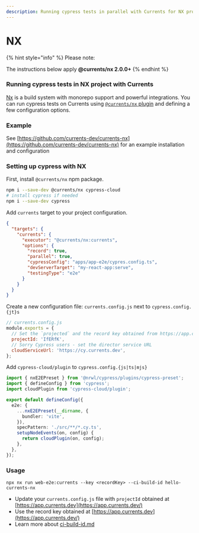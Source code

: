 ```yaml
---
description: Running cypress tests in parallel with Currents for NX projects
---
```


# NX

{% hint style="info" %}
Please note:

The instructions below apply **@currents/nx 2.0.0+**
{% endhint %}

### Running cypress tests in NX project with Currents

[Nx](https://github.com/nrwl/nx) is a build system with monorepo support and powerful integrations. You can run cypress tests on Currents using [`@currents/nx` plugin](https://www.npmjs.com/package/@currents/nx) and defining a few configuration options.

### Example

See [https://github.com/currents-dev/currents-nx](https://github.com/currents-dev/currents-nx) for an example installation and configuration

### Setting up cypress with NX

First, install `@currents/nx` npm package.

```sh
npm i --save-dev @currents/nx cypress-cloud
# install cypress if needed
npm i --save-dev cypress
```

Add `currents` target to your project configuration.

```json
{
  "targets": {
    "currents": {
      "executor": "@currents/nx:currents",
      "options": {
        "record": true,
        "parallel": true,
        "cypressConfig": "apps/app-e2e/cypres.config.ts",
        "devServerTarget": "my-react-app:serve",
        "testingType": "e2e"
      }
    }
  }
}

```

Create a new configuration file: `currents.config.js` next to `cypress.config.{jt}s`

```javascript
// currents.config.js
module.exports = {
  // Set the `projected` and the record key obtained from https://app.currents.dev or your self-hosted instance of Sorry Cypress
  projectId: 'IfERfK',
  // Sorry Cypress users - set the director service URL
  cloudServiceUrl: 'https://cy.currents.dev',
};
```

Add `cypress-cloud/plugin` to `cypress.config.{js|ts|mjs}`

```typescript
import { nxE2EPreset } from '@nrwl/cypress/plugins/cypress-preset';
import { defineConfig } from 'cypress';
import cloudPlugin from 'cypress-cloud/plugin';

export default defineConfig({
  e2e: {
    ...nxE2EPreset(__dirname, {
      bundler: 'vite',
    }),
    specPattern: './src/**/*.cy.ts',
    setupNodeEvents(on, config) {
      return cloudPlugin(on, config);
    },
  },
});
```

### Usage

```
npx nx run web-e2e:currents --key <recordKey> --ci-build-id hello-currents-nx
```

* Update your `currents.config.js` file with `projectId` obtained at [https://app.currents.dev](https://app.currents.dev/)
* Use the record key obtained at [https://app.currents.dev](https://app.currents.dev/)
* Learn more about [ci-build-id.md](../guides/ci-build-id.md "mention")
